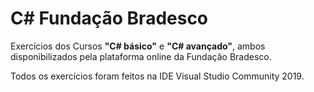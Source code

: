 # C# Fundação Bradesco
 Exercícios dos Cursos **"C# básico"** e **"C# avançado"**, ambos disponibilizados pela plataforma online da Fundação Bradesco.

Todos os exercícios foram feitos na IDE Visual Studio Community 2019.
